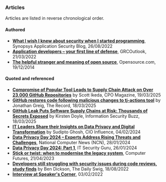 ### Articles

Articles are listed in reverse chronological order.

#### Authored
- **[What I wish I knew about security when I started programming](https://www.synopsys.com/blogs/software-security/security-basics-for-developers/)**, Synopsys Application Security Blog, 26/08/2022
- **[Application developers – your first line of defense](https://grcoutlook.com/application-developers-your-first-line-of-defense/)**, GRCOutlook, 21/03/2022
- **[The helpful stranger and meaning of open source](https://opensource.com/life/14/12/the-meaning-of-open-source)**, Opensource.com, 19/12/2014

#### Quoted and referenced
- **[Compromise of Popular Tool Leads to Supply Chain Attack on Over 23,000 GitHub Repositories](https://www.cpomagazine.com/cyber-security/compromise-of-popular-tool-leads-to-supply-chain-attack-on-over-23000-github-repositories/)** by Scott Ikeda, CPO Magazine, 19/03/2025
- **[GitHub restores code following malicious changes to tj-actions tool](https://therecord.media/github-restores-code-malicious-tj-actions-changes)** by Jonathan Greig, The Record, 18/03/2025
- **[GitHub Leak Puts Software Supply Chains at Risk: Thousands of Secrets Exposed](https://informationsecuritybuzz.com/github-leak-software-supply-chain-risk/)** by Kirsten Doyle, Information Security Buzz, 18/03/2025
- **[IT Leaders Share their Insights on Data Privacy and Digital Transformation](https://cioinfluence.com/infosec/it-leaders-share-their-insights-on-data-privacy-and-digital-transformation/)** by Sudipto Ghosh, CIO Influence, 04/02/2024
- **[Data Privacy Day 2024 – Experts Address Rising Threats and Challenges](https://www.ncnonline.net/data-privacy-day-2024-experts-address-rising-threats-and-challenges/)**, National Computer News (NCN), 28/01/2024
- **[Data Privacy Day 2024: Part 1](https://www.itsecurityguru.org/2024/01/26/data-privacy-day-2024-part-1/)**, IT Security Guru, 26/01/2024
- **[Stick or twist: when to modernise the legacy system](https://www.computerfutures.com/en-gb/knowledge-hub/software-mobile-engineering/stick-or-twist-when-to-modernise-the-legacy-system)**, Computer Futures, 21/04/2023
- **[Developers still struggling with security issues during code reviews, study finds](https://portswigger.net/daily-swig/developers-still-struggling-with-security-issues-during-code-reviews-study-finds)** by Ben Dickson, The Daily Swig, 18/08/2022
- **[Interview at Speaker's Corner](https://eventible.com/learning/speakers-corner-featuring-allon-mureinik-senior-manager-at-synopsys-inc)**, 03/02/2022
